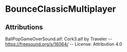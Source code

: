 # BounceClassicMultiplayer

## Attributions
BallPopGameOverSound.aif: Cork3.aif by Traveler -- https://freesound.org/s/16064/ -- License: Attribution 4.0